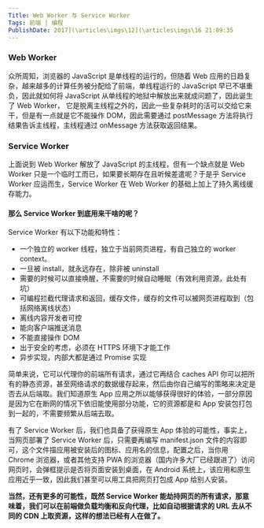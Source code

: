 ```yaml
---
Title: Web Worker 与 Service Worker 
Tags: 前端 | 编程 
PublishDate: 2017](\articles\imgs\12](\articles\imgs\16 21:09:35 
---
```


### Web Worker
众所周知，浏览器的 JavaScript 是单线程的运行的，但随着 Web 应用的日趋复杂，越来越多的计算任务被分配给了前端，单线程运行的 JavaScript 早已不堪重负，因此就如何将 JavaScript 从单线程的地狱中解放出来就成问题了，因此诞生了 Web Worker， 它是脱离主线程之外的，因此一些复杂耗时的活可以交给它来干，但是有一点就是它不能操作 DOM，因此需要通过 postMessage 方法将执行结果告诉主线程，主线程通过 onMessage 方法获取返回结果。

### Service Worker
上面说到 Web Worker 解放了 JavaScript 的主线程，但有一个缺点就是 Web Worker 只是一个临时工而已，如果要长期存在且听候差遣呢？于是乎 Service Worker 应运而生，Service Worker 在 Web Worker 的基础上加上了持久离线缓存能力。

#### 那么 Service Worker 到底用来干啥的呢？
Service Worker 有以下功能和特性：
* 一个独立的 worker 线程，独立于当前网页进程，有自己独立的 worker context。
* 一旦被 install，就永远存在，除非被 uninstall
* 需要的时候可以直接唤醒，不需要的时候自动睡眠（有效利用资源，此处有坑）
* 可编程拦截代理请求和返回，缓存文件，缓存的文件可以被网页进程取到（包括网络离线状态）
* 离线内容开发者可控
* 能向客户端推送消息
* 不能直接操作 DOM
* 出于安全的考虑，必须在 HTTPS 环境下才能工作
* 异步实现，内部大都是通过 Promise 实现

简单来说，它可以代理你的前端所有请求，通过它再结合 caches API 你可以把所有的静态资源，甚至网络请求的数据缓存起来，然后由你自己编写的策略来决定是否去从后端取。我们知道原生 App 应用之所以能够获得很好的体验，一部分原因是因为它在断网的情况下依旧能使用部分功能，它的资源都是和 App 安装包打包到一起的，不需要频繁从后端去取。

有了 Service Worker 后，我们也具备了获得原生 App 体验的可能性，事实上，当网页部署了 Service Worker 后，只需要再编写 manifest.json 文件的内容即可，这个文件描应用被安装后的图标、应用名的信息，配置之后，当你用 Chrome 浏览器，或者其他支持 PWA 的浏览器（国内许多大厂已经跟进了）访问网页时，会弹框提示是否将页面安装到桌面，在 Android 系统上，该应用和原生应用近乎一致，因此我们甚至可以用工具把网页打包成 App 给别人安装。

**当然，还有更多的可能性，既然 Service Worker 能劫持网页的所有请求，那意味着，我们可以在前端做负载均衡和反向代理，比如自动根据请求的 URL 去从不同的 CDN 上取资源，这样的想法已经有人在做了。**
    